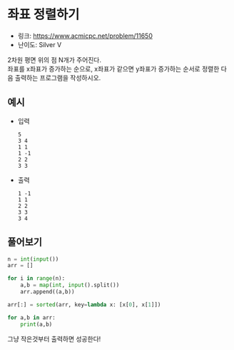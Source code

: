 # 좌표 정렬하기

- 링크: https://www.acmicpc.net/problem/11650
- 난이도: Silver V

2차원 평면 위의 점 N개가 주어진다.  
좌표를 x좌표가 증가하는 순으로, x좌표가 같으면 y좌표가 증가하는 순서로 정렬한 다음 출력하는 프로그램을 작성하시오.

## 예시

- 입력

    ```
    5
    3 4
    1 1
    1 -1
    2 2
    3 3
    ```

- 출력

    ```
    1 -1
    1 1
    2 2
    3 3
    3 4
    ```

## 풀어보기

```python
n = int(input())
arr = []

for i in range(n):
    a,b = map(int, input().split())
    arr.append((a,b))

arr[:] = sorted(arr, key=lambda x: [x[0], x[1]])

for a,b in arr:
    print(a,b)
```

그냥 작은것부터 출력하면 성공한다!
